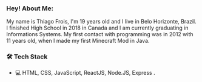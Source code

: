 
<h3> Hey! About Me: </h3>

My name is Thiago Frois, I'm 19 years old and I live in Belo Horizonte, Brazil. I finished High School in 2018 in Canada and I am currently graduating in Informations Systems. My first contact with programming was in 2012 with 11 years old, when I made my first Minecraft Mod in Java.

<h3>🛠 Tech Stack</h3>

- 💻 HTML, CSS, JavaScript, ReactJS, Node.JS, Express .
